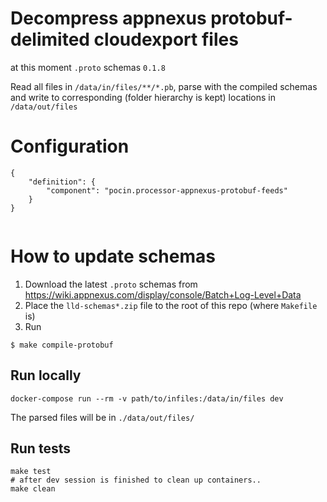 # Decompress appnexus protobuf-delimited cloudexport files
at this moment `.proto` schemas `0.1.8`

Read all files in `/data/in/files/**/*.pb`, parse with the compiled schemas and write to corresponding (folder hierarchy is kept) locations in `/data/out/files`


# Configuration
```
{
    "definition": {
        "component": "pocin.processor-appnexus-protobuf-feeds"
    }
}


```

# How to update schemas
1. Download the latest `.proto` schemas from https://wiki.appnexus.com/display/console/Batch+Log-Level+Data
2. Place the `lld-schemas*.zip` file to the root of this repo (where `Makefile` is)
3. Run

```
$ make compile-protobuf

```

## Run locally
```
docker-compose run --rm -v path/to/infiles:/data/in/files dev
```

The parsed files will be in `./data/out/files/`


## Run tests

```
make test
# after dev session is finished to clean up containers..
make clean 
```


